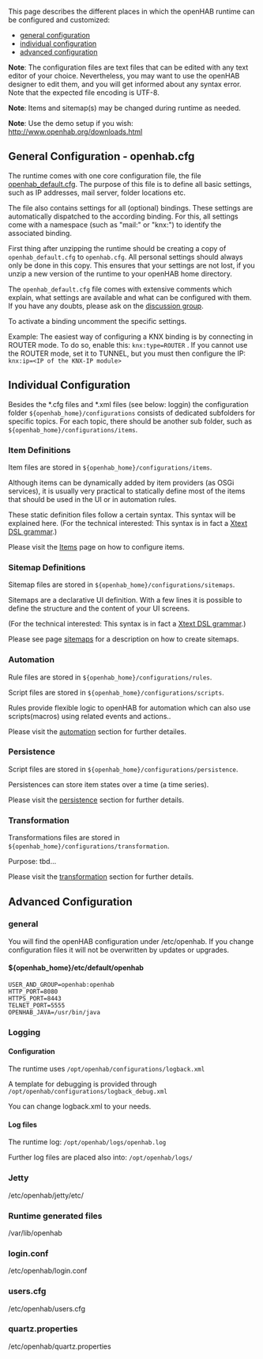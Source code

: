 This page describes the different places in which the openHAB runtime can be configured and customized:
* [general configuration](Configuring-the-openHAB-runtime#general-configuration)
* [individual configuration](Configuring-the-openHAB-runtime#individual-configuration)  
* [advanced configuration](Configuring-the-openHAB-runtime#advanced-configuration)


**Note**: The configuration files are text files that can be edited with any text editor of your choice. Nevertheless, you may want to use the openHAB designer to edit them, and you will get informed about any syntax error. Note that the expected file encoding is UTF-8.

**Note**: Items and sitemap(s) may be changed during runtime as needed.

**Note**: Use the demo setup if you wish: http://www.openhab.org/downloads.html

## General Configuration - openhab.cfg

The runtime comes with one core configuration file, the file [openhab_default.cfg](https://github.com/openhab/openhab/blob/master/distribution/openhabhome/configurations/openhab_default.cfg).
The purpose of this file is to define all basic settings, such as IP addresses, mail server, folder locations etc.

The file also contains settings for all (optional) bindings. These settings are automatically dispatched to the according binding. For this, all settings come with a namespace (such as "mail:" or "knx:") to identify the associated binding.

First thing after unzipping the runtime should be creating a copy of `openhab_default.cfg` to `openhab.cfg`. All personal settings should always only be done in this copy. This ensures that your settings are not lost, if you unzip a new version of the runtime to your openHAB home directory.

The `openhab_default.cfg` file comes with extensive comments which explain, what settings are available and what can be configured with them. If you have any doubts, please ask on the [discussion group](https://groups.google.com/forum/#!forum/openhab).

To activate a binding uncomment the specific settings. 

Example:
The easiest way of configuring a KNX binding is by connecting in ROUTER mode. To do so, enable this: `knx:type=ROUTER` . If you cannot use the ROUTER mode, set it to TUNNEL, but you must then configure the IP: `knx:ip=<IP of the KNX-IP module>`

## Individual Configuration
Besides the *.cfg files and *.xml files (see below: loggin) the configuration folder `${openhab_home}/configurations` consists of dedicated subfolders for specific topics. For each topic, there should be another sub folder, such as `${openhab_home}/configurations/items`.



### Item Definitions
Item files are stored in `${openhab_home}/configurations/items`.

Although items can be dynamically added by item providers (as OSGi services), it is usually very practical to statically define most of the items that should be used in the UI or in automation rules. 

These static definition files follow a certain syntax. This syntax will be explained here. (For the technical interested: This syntax is in fact a [Xtext DSL grammar](https://github.com/openhab/openhab/blob/master/bundles/model/org.openhab.model.item/src/org/openhab/model/Items.xtext).)

Please visit the [Items](Explanation-of-Items) page on how to configure items.

### Sitemap Definitions

Sitemap files are stored in `${openhab_home}/configurations/sitemaps`. 

Sitemaps are a declarative UI definition. With a few lines it is possible to define the structure and the content of your UI screens. 

(For the technical interested: This syntax is in fact a [Xtext DSL grammar](https://github.com/openhab/openhab/blob/master/bundles/model/org.openhab.model.item/src/org/openhab/model/Items.xtext).)

Please see page [sitemaps](Explanation-of-Sitemaps) for a description on how to create sitemaps.

### Automation
Rule files are stored in `${openhab_home}/configurations/rules`.

Script files are stored in `${openhab_home}/configurations/scripts`.

Rules provide flexible logic to openHAB for automation which can also use scripts(macros) using related events and actions..

Please visit the [automation](https://github.com/openhab/openhab/wiki/Automation) section for further detailes.

### Persistence
Script files are stored in `${openhab_home}/configurations/persistence`.

Persistences can store item states over a time (a time series).

Please visit the [persistence](https://github.com/openhab/openhab/wiki/Persistence) section for further details. 

### Transformation
Transformations files are stored in `${openhab_home}/configurations/transformation`.

Purpose: tbd...

Please visit the [transformation](https://github.com/openhab/openhab/wiki/Transformation) section for further details.



## Advanced Configuration
### general
You will find the openHAB configuration under /etc/openhab.
If you change configuration files it will not be overwritten by updates or upgrades.

#### ${openhab_home}/etc/default/openhab
    USER_AND_GROUP=openhab:openhab
    HTTP_PORT=8080
    HTTPS_PORT=8443
    TELNET_PORT=5555
    OPENHAB_JAVA=/usr/bin/java

### Logging
#### Configuration

The runtime uses `/opt/openhab/configurations/logback.xml`

A template for debugging is provided through `/opt/openhab/configurations/logback_debug.xml`

You can change logback.xml to your needs.

#### Log files

The runtime log: `/opt/openhab/logs/openhab.log`

Further log files are placed also into: `/opt/openhab/logs/`

### Jetty
/etc/openhab/jetty/etc/
### Runtime generated files
/var/lib/openhab
### login.conf
/etc/openhab/login.conf
### users.cfg
/etc/openhab/users.cfg
### quartz.properties
/etc/openhab/quartz.properties